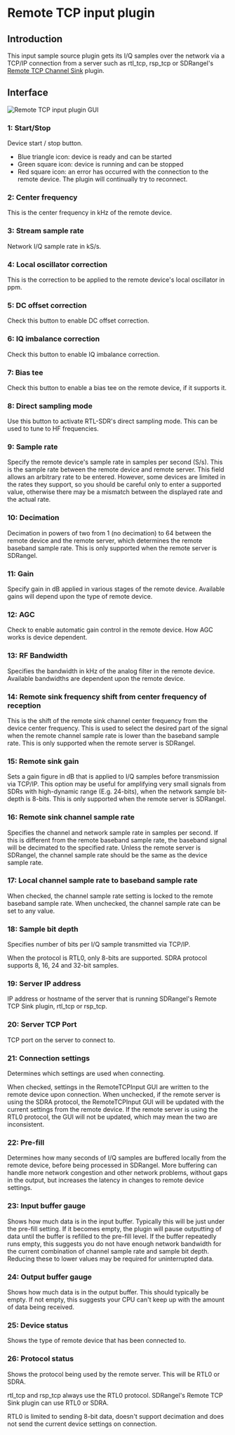 <h1>Remote TCP input plugin</h1>

<h2>Introduction</h2>

This input sample source plugin gets its I/Q samples over the network via a TCP/IP connection from a server such as rtl_tcp, rsp_tcp or SDRangel's [Remote TCP Channel Sink](../../channelrx/remotetcpsink/readme.md) plugin.

<h2>Interface</h2>

![Remote TCP input plugin GUI](../../../doc/img/RemoteTCPInput_plugin.png)

<h3>1: Start/Stop</h3>

Device start / stop button.

  - Blue triangle icon: device is ready and can be started
  - Green square icon: device is running and can be stopped
  - Red square icon: an error has occurred with the connection to the remote device. The plugin will continually try to reconnect.

<h3>2: Center frequency</h3>

This is the center frequency in kHz of the remote device.

<h3>3: Stream sample rate</h3>

Network I/Q sample rate in kS/s.

<h3>4: Local oscillator correction</h3>

This is the correction to be applied to the remote device's local oscillator in ppm.

<h3>5: DC offset correction</h3>

Check this button to enable DC offset correction.

<h3>6: IQ imbalance correction</h3>

Check this button to enable IQ imbalance correction.

<h3>7: Bias tee</h3>

Check this button to enable a bias tee on the remote device, if it supports it.

<h3>8: Direct sampling mode</h3>

Use this button to activate RTL-SDR's direct sampling mode. This can be used to tune to HF frequencies.

<h3>9: Sample rate</h3>

Specify the remote device's sample rate in samples per second (S/s). This is the sample rate between the remote device and remote server.
This field allows an arbitrary rate to be entered. However, some devices are limited in the rates they support, so you should be careful
only to enter a supported value, otherwise there may be a mismatch between the displayed rate and the actual rate.

<h3>10: Decimation</h3>

Decimation in powers of two from 1 (no decimation) to 64 between the remote device and the remote server, which determines the remote baseband sample rate. This is only supported when the remote server is SDRangel.

<h3>11: Gain</h3>

Specify gain in dB applied in various stages of the remote device. Available gains will depend upon the type of remote device.

<h3>12: AGC</h3>

Check to enable automatic gain control in the remote device. How AGC works is device dependent.

<h3>13: RF Bandwidth</h3>

Specifies the bandwidth in kHz of the analog filter in the remote device. Available bandwidths are dependent upon the remote device.

<h3>14: Remote sink frequency shift from center frequency of reception</h3>

This is the shift of the remote sink channel center frequency from the device center frequency.
This is used to select the desired part of the signal when the remote channel sample rate is lower than the baseband sample rate.
This is only supported when the remote server is SDRangel.

<h3>15: Remote sink gain</h3>

Sets a gain figure in dB that is applied to I/Q samples before transmission via TCP/IP.
This option may be useful for amplifying very small signals from SDRs with high-dynamic range (E.g. 24-bits), when the network sample bit-depth is 8-bits.
This is only supported when the remote server is SDRangel.

<h3>16: Remote sink channel sample rate</h3>

Specifies the channel and network sample rate in samples per second. If this is different from the remote baseband sample rate, the baseband signal will be decimated to the specified rate.
Unless the remote server is SDRangel, the channel sample rate should be the same as the device sample rate.

<h3>17: Local channel sample rate to baseband sample rate</h3>

When checked, the channel sample rate setting is locked to the remote baseband sample rate.
When unchecked, the channel sample rate can be set to any value.

<h3>18: Sample bit depth</h3>

Specifies number of bits per I/Q sample transmitted via TCP/IP.

When the protocol is RTL0, only 8-bits are supported. SDRA protocol supports 8, 16, 24 and 32-bit samples.

<h3>19: Server IP address</h3>

IP address or hostname of the server that is running SDRangel's Remote TCP Sink plugin, rtl_tcp or rsp_tcp.

<h3>20: Server TCP Port</h3>

TCP port on the server to connect to.

<h3>21: Connection settings</h3>

Determines which settings are used when connecting.

When checked, settings in the RemoteTCPInput GUI are written to the remote device upon connection.
When unchecked, if the remote server is using the SDRA protocol, the RemoteTCPInput GUI will be updated with the current settings from the remote device.
If the remote server is using the RTL0 protocol, the GUI will not be updated, which may mean the two are inconsistent.

<h3>22: Pre-fill</h3>

Determines how many seconds of I/Q samples are buffered locally from the remote device, before being processed in SDRangel.
More buffering can handle more network congestion and other network problems, without gaps in the output, but increases the latency in changes to remote device settings.

<h3>23: Input buffer gauge</h3>

Shows how much data is in the input buffer. Typically this will be just under the pre-fill setting.
If it becomes empty, the plugin will pause outputting of data until the buffer is refilled to the pre-fill level.
If the buffer repeatedly runs empty, this suggests you do not have enough network bandwidth for the current combination
of channel sample rate and sample bit depth. Reducing these to lower values may be required for uninterrupted data.

<h3>24: Output buffer gauge</h3>

Shows how much data is in the output buffer. This should typically be empty. If not empty, this suggests your CPU can't keep up with the amount of data being received.

<h3>25: Device status</h3>

Shows the type of remote device that has been connected to.

<h3>26: Protocol status</h3>

Shows the protocol being used by the remote server. This will be RTL0 or SDRA.

rtl_tcp and rsp_tcp always use the RTL0 protocol.
SDRangel's Remote TCP Sink plugin can use RTL0 or SDRA.

RTL0 is limited to sending 8-bit data, doesn't support decimation and does not send the current device settings on connection.
